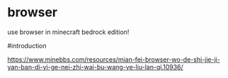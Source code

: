 # browser
use browser in minecraft bedrock edition!


#introduction

https://www.minebbs.com/resources/mian-fei-browser-wo-de-shi-jie-ji-yan-ban-di-yi-ge-nei-zhi-wai-bu-wang-ye-liu-lan-qi.10936/
